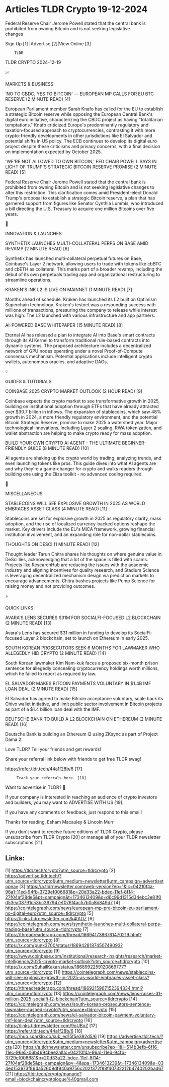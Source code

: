 # Articles TLDR Crypto 19-12-2024

Federal Reserve Chair Jerome Powell stated that the central bank is
prohibited from owning Bitcoin and is not seeking legislative
changes ‌ ‌ ‌ ‌ ‌ ‌ ‌ ‌ ‌ ‌ ‌ ‌ ‌ ‌ ‌ ‌ ‌ ‌ ‌ ‌ ‌ ‌ ‌ ‌ ‌ ‌  ‌ ‌ ‌ ‌ ‌ ‌ ‌ ‌ ‌ ‌ ‌ ‌ ‌ ‌ ‌ ‌ ‌ ‌ ‌ ‌ ‌ ‌ ‌ ‌ ‌ ‌ 


 Sign Up [1] |Advertise [2]|View Online [3] 

		TLDR 

TLDR CRYPTO 2024-12-19

📈 

MARKETS & BUSINESS

 ‘NO TO CBDC, YES TO BITCOIN' — EUROPEAN MP CALLS FOR EU BTC
RESERVE (2 MINUTE READ) [4] 

 European Parliament member Sarah Knafo has called for the EU to
establish a strategic Bitcoin reserve while opposing the European
Central Bank's digital euro initiative, characterizing the CBDC
project as having "totalitarian temptations." Knafo criticized
Europe's predominantly regulatory and taxation-focused approach to
cryptocurrencies, contrasting it with more crypto-friendly
developments in other jurisdictions like El Salvador and potential
shifts in US policy. The ECB continues to develop its digital euro
project despite these criticisms and privacy concerns, with a final
decision on implementation expected by October 2025. 

 'WE'RE NOT ALLOWED TO OWN BITCOIN,' FED CHAIR POWELL SAYS IN LIGHT OF
TRUMP'S STRATEGIC BITCOIN RESERVE PROMISE (2 MINUTE READ) [5] 

 Federal Reserve Chair Jerome Powell stated that the central bank is
prohibited from owning Bitcoin and is not seeking legislative changes
to alter this restriction. This clarification comes amid
President-elect Donald Trump's proposal to establish a strategic
Bitcoin reserve, a plan that has garnered support from figures like
Senator Cynthia Lummis, who introduced a bill directing the U.S.
Treasury to acquire one million Bitcoins over five years. 

🚀 

INNOVATION & LAUNCHES

 SYNTHETIX LAUNCHES MULTI-COLLATERAL PERPS ON BASE AMID REVAMP (2
MINUTE READ) [6] 

 Synthetix has launched multi-collateral perpetual futures on Base,
Coinbase's Layer 2 network, allowing users to trade with tokens like
cbBTC and cbETH as collateral. This marks part of a broader revamp,
including the debut of its own perpetuals trading app and
organizational restructuring to streamline operations. 

 KRAKEN'S INK L2 IS LIVE ON MAINNET (1 MINUTE READ) [7] 

 Months ahead of schedule, Kraken has launched its L2 built on
Optimism Superchain technology. Kraken's testnet was a resounding
success with millions of transactions, pressuring the company to
release while interest was high. The L2 launched with various
infrastructure and app partners. 

 AI-POWERED BASE WHITEPAPER (15 MINUTE READ) [8] 

 Eternal AI has released a plan to integrate AI into Base's smart
contracts through its AI Kernel to transform traditional rule-based
contracts into dynamic systems. The proposed architecture includes a
decentralized network of GPU nodes operating under a novel
Proof-of-Compute consensus mechanism. Potential applications include
intelligent crypto wallets, autonomous oracles, and adaptive DAOs. 

💡 

GUIDES & TUTORIALS

 COINBASE 2025 CRYPTO MARKET OUTLOOK (2 HOUR READ) [9] 

 Coinbase expects the crypto market to see transformative growth in
2025, building on institutional adoption through ETFs that have
already attracted over $30.7 billion in inflows. The expansion of
stablecoins, which saw 48% growth in 2024, a more friendly regulatory
environment, and the potential Bitcoin Strategic Reserve, promise to
make 2025 a watershed year. Major technological innovations, including
Layer 2 scaling, RWA tokenization, and wallet abstraction are helping
to make crypto ready for mass adoption. 

 BUILD YOUR OWN CRYPTO AI AGENT - THE ULTIMATE BEGINNER-FRIENDLY GUIDE
(8 MINUTE READ) [10] 

 AI agents are shaking up the crypto world by trading, analyzing
trends, and even launching tokens like pros. This guide dives into
what AI agents are and why they're a game-changer for crypto and walks
readers through building one using the Eliza toolkit - no advanced
coding required. 

🦄 

MISCELLANEOUS

 STABLECOINS WILL SEE EXPLOSIVE GROWTH IN 2025 AS WORLD EMBRACES ASSET
CLASS (4 MINUTE READ) [11] 

 Stablecoins are set for explosive growth in 2025 as regulatory
clarity, mass adoption, and the rise of localized currency-backed
options reshape the market. Key drivers include the EU's MiCA
framework, growing financial institution involvement, and an expanding
role for non-dollar stablecoins. 

 THOUGHTS ON DESCI (1 MINUTE READ) [12] 

 Thought leader Tarun Chitra shares his thoughts on where genuine
value in DeSci lies, acknowledging that a lot of the space is filled
with scams. Projects like ResearchHub are reducing the issues with the
academic industry and aligning incentives for quality research, and
Stadium Science is leveraging decentralized mechanism design via
prediction markets to encourage advancements. Chitra bashes projects
like Pump Science for raising money and not providing outcomes. 

⚡ 

QUICK LINKS

 AVARA'S LENS SECURES $31M FOR SOCIALFI-FOCUSED L2 BLOCKCHAIN (2
MINUTE READ) [13] 

 Avara's Lens has secured $31 million in funding to develop its
SocialFi-focused Layer 2 blockchain, set to launch on Ethereum in
early 2025. 

 SOUTH KOREAN PROSECUTORS SEEK 6 MONTHS FOR LAWMAKER WHO ALLEGEDLY HID
CRYPTO (2 MINUTE READ) [14] 

 South Korean lawmaker Kim Nam-kuk faces a proposed six-month prison
sentence for allegedly concealing cryptocurrency holdings worth
millions, which he failed to report as required by law. 

 EL SALVADOR MAKES BITCOIN PAYMENTS VOLUNTARY IN $1.4B IMF LOAN DEAL
(2 MINUTE READ) [15] 

 El Salvador has agreed to make Bitcoin acceptance voluntary, scale
back its Chivo wallet initiative, and limit public sector involvement
in Bitcoin projects as part of a $1.4 billion loan deal with the IMF. 

 DEUTSCHE BANK TO BUILD A L2 BLOCKCHAIN ON ETHEREUM (2 MINUTE READ)
[16] 

 Deutsche Bank is building an Ethereum l2 using ZKsync as part of
Project Dama 2. 

Love TLDR? Tell your friends and get rewards!

 Share your referral link below with friends to get free TLDR swag! 

 https://refer.tldr.tech/44a1f28b/6 [17] 

		 Track your referrals here. [18] 

Want to advertise in TLDR? 📰

 If your company is interested in reaching an audience of crypto
investors and builders, you may want to ADVERTISE WITH US [19]. 

 If you have any comments or feedback, just respond to this email! 

Thanks for reading, 
Esham Macauley & Lincoln Murr 

If you don't want to receive future editions of TLDR Crypto, please
unsubscribe from TLDR Crypto [20] or manage all of your TLDR
newsletter subscriptions [21]. 

 

Links:
------
[1] https://tldr.tech/crypto?utm_source=tldrcrypto
[2] https://advertise.tldr.tech/?utm_source=tldrcrypto&utm_medium=newsletter&utm_campaign=advertisetopnav
[3] https://a.tldrnewsletter.com/web-version?ep=1&lc=04210f4a-96a1-11ed-94fb-3729ef006681&p=20d33a22-bdec-11ef-8f14-27f04af28de5&pt=campaign&t=1734613409&s=d6c99d1315d34ebc3e81f0d53ea08791c53bc397947ef076f4ac57b0a8b849d7
[4] https://cointelegraph.com/news/european-mp-pro-bitcoin-eu-parliament-no-digital-euro?utm_source=tldrcrypto
[5] https://links.tldrnewsletter.com/k4tADZ
[6] https://cointelegraph.com/news/synthetix-launches-multi-collateral-perps-trading-base?utm_source=tldrcrypto
[7] https://threadreaderapp.com/thread/1869417386761470219.html?utm_source=tldrcrypto
[8] https://x.com/punk3700/status/1869428187450749093?utm_source=tldrcrypto
[9] https://www.coinbase.com/institutional/research-insights/research/market-intelligence/2025-crypto-market-outlook?utm_source=tldrcrypto
[10] https://x.com/SuhailKakar/status/1868992259120869777?utm_source=tldrcrypto
[11] https://cointelegraph.com/news/stablecoins-will-see-explosive-growth-in-2025-as-world-embraces-asset-class?utm_source=tldrcrypto
[12] https://threadreaderapp.com/thread/1869215967152394334.html?utm_source=tldrcrypto
[13] https://cointelegraph.com/news/lens-raises-31-million-2025-socialfi-l2-blockchain?utm_source=tldrcrypto
[14] https://cointelegraph.com/news/south-korean-prosecutors-sentence-lawmaker-cashed-crypto?utm_source=tldrcrypto
[15] https://cointelegraph.com/news/el-salvador-bitcoin-payment-voluntary-imf-loan-deal?utm_source=tldrcrypto
[16] https://links.tldrnewsletter.com/9oUBoZ
[17] https://refer.tldr.tech/44a1f28b/6
[18] https://hub.sparklp.co/sub_ed15f5e392d5/6
[19] https://advertise.tldr.tech/?utm_source=tldrcrypto&utm_medium=newsletter&utm_campaign=advertisecta
[20] https://a.tldrnewsletter.com/unsubscribe?ep=1&l=514b3efb-6f16-11ec-96e5-06b4694bee2a&lc=04210f4a-96a1-11ed-94fb-3729ef006681&p=20d33a22-bdec-11ef-8f14-27f04af28de5&pt=campaign&pv=4&spa=1734613239&t=1734613409&s=034ed153973f864a52609df940a9756c202f372f88f40732212b4740202bad67
[21] https://tldr.tech/crypto/manage?email=blockchaincryptologue%40gmail.com